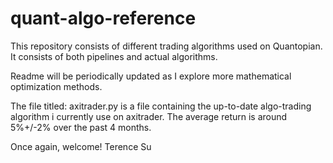 # quant-algo-reference


This repository consists of different trading algorithms used on Quantopian.
It consists of both pipelines and actual algorithms.

Readme will be periodically updated as I explore more mathematical optimization methods.


The file titled: axitrader.py is a file containing the up-to-date algo-trading algorithm
i currently use on axitrader. The average return is around 5%+/-2% over the past 4 months.

Once again, welcome!
Terence Su
